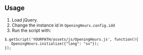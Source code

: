 ## Usage

1. Load jQuery.
2. Change the instance id in `OpeningHours.config.idd`
3. Run the script with:
```
$.getScript('YOURPATH/assets/js/OpeningHours.js', function(){
   OpeningHours.initialize({"lang": "sv"});
});
```